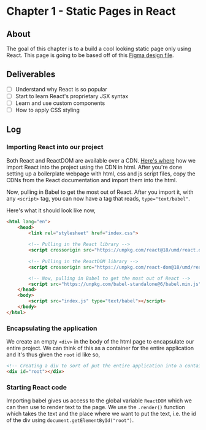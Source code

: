 # Chapter 1 - Static Pages in React

## About
The goal of this chapter is to a build a cool looking static page only using React. This page is going to be based off of this [Figma design file](https://www.figma.com/file/ro5Pl9p8tFdlqqUUTBY3ZM/React-Course---Project-1?node-id=0-1&t=YzGcAKlXbHWhKMnz-0).

## Deliverables
- [ ] Understand why React is so popular
- [ ] Start to learn React's proprietary JSX syntax
- [ ] Learn and use custom components
- [ ] How to apply CSS styling

## Log

### Importing React into our project
Both React and ReactDOM are available over a CDN. [Here's where](https://legacy.reactjs.org/docs/cdn-links.html) how we import React into the project using the CDN in html. After you're done setting up a boilerplate webpage with html, css and js script files, copy the CDNs from the React documentation and import them into the html.

Now, pulling in Babel to get the most out of React. After you import it, with any `<script>` tag, you can now have a tag that reads, `type="text/babel"`.

Here's what it should look like now,
```html
<html lang="en">
	<head>
		<link rel="stylesheet" href="index.css">
		
		<!-- Pulling in the React library -->
		<script crossorigin src="https://unpkg.com/react@18/umd/react.development.js"></script>
		
		<!-- Pulling in the ReactDOM library -->
		<script crossorigin src="https://unpkg.com/react-dom@18/umd/react-dom.development.js"></script>

		<!-- Now, pulling in Babel to get the most out of React -->
		<script src="https://unpkg.com/babel-standalone@6/babel.min.js"></script>"
	</head>
	<body>
		<script src="index.js" type="text/babel"></script>
	</body>
</html>
```

### Encapsulating the application
We create an empty `<div>` in the body of the html page to encapsulate our entire project. We can think of this as a container for the entire application and it's thus given the `root` id like so,
```html
<!-- Creating a div to sort of put the entire application into a container -->
<div id="root"></div>
```

### Starting React code
Importing babel gives us access to the global variable `ReactDOM` which we can then use to render text to the page. We use the `.render()` function which takes the text and the place where we want to put the text, i.e. the id of the div using `document.getElementById("root")`. 